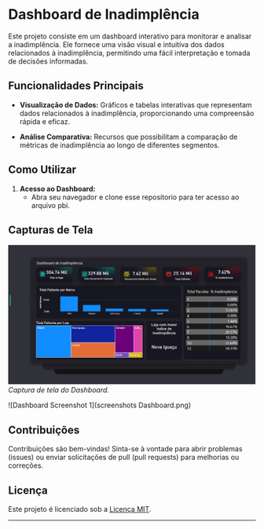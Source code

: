 
# Dashboard de Inadimplência

Este projeto consiste em um dashboard interativo para monitorar e analisar a inadimplência. Ele fornece uma visão visual e intuitiva dos dados relacionados à inadimplência, permitindo uma fácil interpretação e tomada de decisões informadas.

## Funcionalidades Principais

- **Visualização de Dados:** Gráficos e tabelas interativas que representam dados relacionados à inadimplência, proporcionando uma compreensão rápida e eficaz.


- **Análise Comparativa:** Recursos que possibilitam a comparação de métricas de inadimplência ao longo de diferentes segmentos.

## Como Utilizar


1. **Acesso ao Dashboard:**
   - Abra seu navegador e clone esse repositorio para ter acesso ao arquivo pbi.

## Capturas de Tela


![Dashboard Screenshot](Screenshot%20Dashboard.png)
*Captura de tela do Dashboard.*

![Dashboard Screenshot 1](screenshots Dashboard.png)



## Contribuições

Contribuições são bem-vindas! Sinta-se à vontade para abrir problemas (issues) ou enviar solicitações de pull (pull requests) para melhorias ou correções.

## Licença

Este projeto é licenciado sob a [Licença MIT](LICENSE).

---

